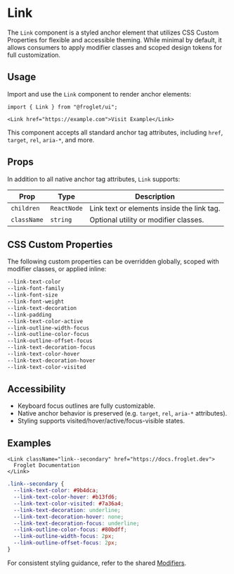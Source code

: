 # Link

The `Link` component is a styled anchor element that utilizes CSS Custom Properties for flexible and accessible theming. While minimal by default, it allows consumers to apply modifier classes and scoped design tokens for full customization.

## Usage

Import and use the `Link` component to render anchor elements:

```tsx
import { Link } from "@froglet/ui";

<Link href="https://example.com">Visit Example</Link>
```

This component accepts all standard anchor tag attributes, including `href`, `target`, `rel`, `aria-*`, and more.

## Props

In addition to all native anchor tag attributes, `Link` supports:

| Prop       | Type                 | Description                                      |
|------------|----------------------|--------------------------------------------------|
| `children` | `ReactNode`          | Link text or elements inside the link tag.       |
| `className`| `string`             | Optional utility or modifier classes.            |

## CSS Custom Properties

The following custom properties can be overridden globally, scoped with modifier classes, or applied inline:

```css
--link-text-color
--link-font-family
--link-font-size
--link-font-weight
--link-text-decoration
--link-padding
--link-text-color-active
--link-outline-width-focus
--link-outline-color-focus
--link-outline-offset-focus
--link-text-decoration-focus
--link-text-color-hover
--link-text-decoration-hover
--link-text-color-visited
```

## Accessibility

- Keyboard focus outlines are fully customizable.
- Native anchor behavior is preserved (e.g. `target`, `rel`, `aria-*` attributes).
- Styling supports visited/hover/active/focus-visible states.

## Examples

```tsx
<Link className="link--secondary" href="https://docs.froglet.dev">
  Froglet Documentation
</Link>
```

```css
.link--secondary {
  --link-text-color: #9b4dca;
  --link-text-color-hover: #b13fd6;
  --link-text-color-visited: #7a36a4;
  --link-text-decoration: underline;
  --link-text-decoration-hover: none;
  --link-text-decoration-focus: underline;
  --link-outline-color-focus: #80bdff;
  --link-outline-width-focus: 2px;
  --link-outline-offset-focus: 2px;
}
```

For consistent styling guidance, refer to the shared [Modifiers](../../../../docs/modifiers.md).
